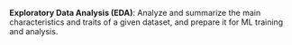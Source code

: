 **Exploratory Data Analysis (EDA)**: Analyze and summarize the main characteristics and traits of a
given dataset, and prepare it for ML training and analysis.